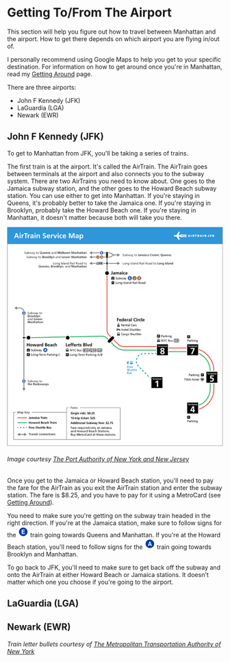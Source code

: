 # Getting To/From The Airport

This section will help you figure out how to travel between Manhattan and the airport. How to get there depends
on which airport you are flying in/out of. 

I personally recommend using Google Maps to help you get to your specific destination. For information on how to
get around once you're in Manhattan, read my [Getting Around](gettingaround.md) page. 

There are three airports:

* John F Kennedy (JFK)
* LaGuardia (LGA)
* Newark (EWR)

## John F Kennedy (JFK)

To get to Manhattan from JFK, you'll be taking a series of trains. 

The first train is at the airport. It's called the AirTrain. The AirTrain goes between terminals at the airport
and also connects you to the subway system. There are two AirTrains you need to know about. One goes to the Jamaica 
subway station, and the other goes to the Howard Beach subway station. You can use either to get into Manhattan. If 
you're staying in Queens, it's probably better to take the Jamaica one. If you're staying in Brooklyn, probably take 
the Howard Beach one. If you're staying in Manhattan, it doesn't matter because both will take you there. 

![AirTrain map](img/jfk-airTrain-graphic.png)

###### Image courtesy [The Port Authority of New York and New Jersey](https://www.panynj.gov/)

Once you get to the Jamaica or Howard Beach station, you'll need to pay the fare for the AirTrain as you exit the AirTrain
station and enter the subway station. The fare is $8.25, and you have to pay for it using a MetroCard (see 
[Getting Around](gettingaround.md)). 

You need to make sure you're getting on the subway train headed in the right direction.
If you're at the Jamaica station, make sure to follow signs for the ![E train logo](img/e.png) train going towards Queens and 
Manhattan. If you're at the Howard Beach station, you'll need to follow signs for the ![A train logo](img/a.png) train going towards 
Brooklyn and Manhattan. 

To go back to JFK, you'll need to make sure to get back off the subway and onto the AirTrain at either Howard Beach or Jamaica 
stations. It doesn't matter which one you choose if you're going to the airport.


## LaGuardia (LGA)


## Newark (EWR)


###### Train letter bullets courtesy of [The Metropolitan Transportation Authority of New York](https://new.mta.info)
